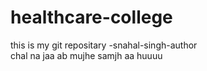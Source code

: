 # healthcare-college
this is my git repositary -snahal-singh-author
<br>
chal na jaa ab mujhe samjh aa huuuu
